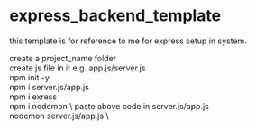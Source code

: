 # express_backend_template
this template is for reference  to me for express setup in system.      
 
 
<!--  follow the below steps -->
create a project_name folder \
create js file in it e.g. app.js/server.js \
npm init -y \
npm i server.js/app.js \
npm i exress \
npm i nodemon \ 
paste above code in server.js/app.js \
nodemon server.js/app.js \
